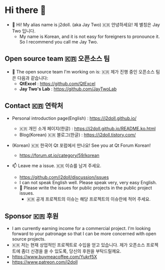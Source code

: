 # Hi there 👋

<!--

**j2doll/j2doll** is a ✨ _special_ ✨ repository because its `README.md` (this file) appears on your GitHub profile.

Here are some ideas to get you started:

- 🔭 I’m currently working on ...
- 🌱 I’m currently learning ...
- 👯 I’m looking to collaborate on ...
- 🤔 I’m looking for help with ...
- 💬 Ask me about ...
- 📫 How to reach me: ...
- 😄 Pronouns: ...
- ⚡ Fun fact: ...

-->

- :monkey: Hi! My alias name is j2doll. (aka Jay Two) :kr: 안녕하세요! 제 별칭은 Jay Two 입니다.
  - My name is Korean, and it is not easy for foreigners to pronounce it. So I recommend you call me Jay Two. 

## Open source team :kr: 오픈소스 팀
   
- 🔭 The open source team I'm working on is: :kr: 제가 진행 중인 오픈소스 팀은 다음과 같습니다:
  - **QtExcel** : https://github.com/QtExcel
  - **Jay Two's Lab** : https://github.com/JayTwoLab

## Contact :kr: 연락처

- Personal introduction page(English) : https://j2doll.github.io/
  - :kr: 개인 소개 페이지(한글) : https://j2doll.github.io/README.ko.html
  - Blog(Korean) :kr: 블로그(한글) : https://j2doll.tistory.com/

- (Korean) :kr: 한국어 Qt 포럼에서 만나요! See you at Qt Forum Korean!
  - https://forum.qt.io/category/59/korean

- :mailbox: Leave me a issue. :kr: 이슈를 남겨 주세요. 
  - https://github.com/j2doll/discussion/issues
  - I can not speak English well. Please speak very, very easy English.
  - 💬 Please write the issues for public projects in the public project issues. 
    - :kr: 공개 프로젝트의 이슈는 해당 프로젝트의 이슈란에 적어 주세요. 

## Sponsor :kr: 후원
  - I am currently earning income for a commercial project. I'm looking forward to your patronage so that I can be more concerned with open source projects.
  - :kr: 저는 현재 상업적인 프로젝트로 수입을 얻고 있습니다. 제가 오픈소스 프로젝트에 좀더 신경을 쓸 수 있도록, 당신의 후원을 부탁드릴께요.
  - https://www.buymeacoffee.com/Yukrf5X
  - https://www.patreon.com/j2doll

